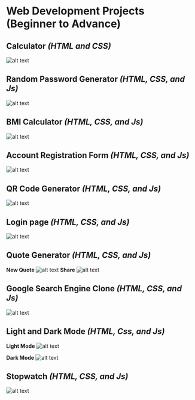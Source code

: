 # Web Development Projects (Beginner to Advance) 
## Calculator _(HTML and CSS)_ <br> 
![alt text](https://github.com/AkashKobal/web-development/blob/main/1.%20Calculator/calculator%20output.png)

## Random Password Generator _(HTML, CSS, and Js)_ <br>
![alt text](https://github.com/AkashKobal/web-development/blob/main/2.%20Random%20Password%20Generator/random%20password%20generator%20output.png)

## BMI Calculator  _(HTML, CSS, and Js)_ <br>    
![alt text](https://github.com/AkashKobal/web-development/blob/main/3.%20Body%20Mass%20Index%20Calculator/bmi%20calculator%20output.png) 

## Account Registration Form  _(HTML, CSS, and Js)_ <br>
![alt text](https://github.com/AkashKobal/web-development/blob/main/4.%20Account%20Registration%20Form/account%20registration%20form%20output.png) 
 
## QR Code Generator  _(HTML, CSS, and Js)_ <br>
![alt text](https://github.com/AkashKobal/web-development/blob/main/5.%20QR%20Code%20Generator/qr%20code%20generator.png)

## Login page  _(HTML, CSS, and Js)_ <br>
![alt text](https://github.com/AkashKobal/web-development/blob/main/6.%20Login%20Page/login%20page%20output.png)

## Quote Generator _(HTML, CSS, and Js)_ <br>
**New Quote**
![alt text](https://github.com/AkashKobal/web-development/blob/main/7.%20Quotes%20Generator/new%20quote%20output.png)
**Share**
![alt text](https://github.com/AkashKobal/web-development/blob/main/7.%20Quotes%20Generator/share%20output.png)

## Google Search Engine Clone _(HTML, CSS, and Js)_
![alt text](https://github.com/AkashKobal/web-development/blob/main/8.%20Google%20Search%20Engine%20Clone/output.png)

## Light and Dark Mode _(HTML, Css, and Js)_
**Light Mode**
![alt text](https://github.com/AkashKobal/web-development/blob/main/9.%20Light%20and%20Dark%20Mode/output%20lightmode.png)

**Dark Mode**
![alt text](https://github.com/AkashKobal/web-development/blob/main/9.%20Light%20and%20Dark%20Mode/output%20darkmode.png)

## Stopwatch _(HTML, CSS, and Js)_
![alt text](https://github.com/AkashKobal/web-development/blob/main/10.%20Stopwatch/output.png)


